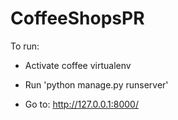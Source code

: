 # CoffeeShopsPR

To run: 
- Activate coffee virtualenv

- Run 'python manage.py runserver'

- Go to: http://127.0.0.1:8000/

